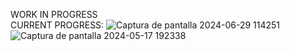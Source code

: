 WORK IN PROGRESS <br>
CURRENT PROGRESS:
![Captura de pantalla 2024-06-29 114251](https://github.com/SoraiaBarroso/full_stack_nuxt/assets/115974717/d07ee41e-ee82-4958-b723-a2dd48b18207)
![Captura de pantalla 2024-05-17 192338](https://github.com/SoraiaBarroso/Full_Stack_Nuxt/assets/115974717/47e66650-967b-4428-bc7d-1d377d5b8e87)
